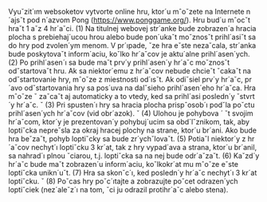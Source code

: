 Vyuˇzit´ım websoketov vytvorte online hru, ktor´u mˆoˇzete na Internete n´ajsˇt pod n´azvom Pong
(https://www.ponggame.org/). Hru bud´u mˆocˇt hraˇt 1 aˇz 4 hr´aˇci.
(1) Na titulnej webovej str´anke bude zobrazen´a hracia plocha s prebiehaj´ucou hrou alebo
bude pon´ukaˇt moˇznosˇt prihl´asiˇt sa do hry pod zvolen´ym menom. V pr´ıpade, ˇze hra eˇste
nezaˇcala, str´anka bude poskytovaˇt inform´aciu, koˇlko hr´aˇcov je aktu´alne prihl´asen´ych.
(2) Po prihl´asen´ı sa bude maˇt prv´y prihl´asen´y hr´aˇc moˇznosˇt odˇstartovaˇt hru. Ak sa niektor´emu
z hr´aˇcov nebude chcieˇt ˇcakaˇt na odˇstartovanie hry, mˆoˇze z miestnosti od´ısˇt. Ak odiˇsiel
prv´y hr´aˇc, pr´avo odˇstartovania hry sa pos´uva na dalˇsieho prihl´asen´eho hr´aˇca. Hra mˆoˇze ˇ
zaˇcaˇt aj automaticky a to vtedy, ked sa prihl´asi posledn´y ˇstvrt´y hr´aˇc. ˇ
(3) Pri spusten´ı hry sa hracia plocha prispˆosob´ı podˇla poˇctu prihl´asen´ych hr´aˇcov (vid obr´azok). ˇ
(4) Ulohou je pohybova ´ ˇt svojim hr´aˇcom, ktor´y je prezentovan´y pohybuj´ucim sa obd´lˇznikom,
tak, aby loptiˇcka nepreˇsla za okraj hracej plochy na strane, ktor´u br´ani. Ako bude hra
beˇzaˇt, pohyb loptiˇcky sa bude zr´ychˇlovaˇt.
(5) Potiaˇl niektor´y z hr´aˇcov nechyt´ı loptiˇcku 3 kr´at, tak z hry vypad´ava a strana, ktor´u
br´anil, sa nahrad´ı plnou ˇciarou, t.j. loptiˇcka sa na nej bude odr´aˇzaˇt.
(6) Kaˇzd´y hr´aˇc bude maˇt zobrazen´u inform´aciu, koˇlkokr´at mu mˆoˇze eˇste loptiˇcka unikn´uˇt.
(7) Hra sa skonˇc´ı, ked posledn´y hr´aˇc nechyt´ı 3 kr´at loptiˇcku. ˇ
(8) Poˇcas hry poˇc´ıtajte a zobrazujte poˇcet odrazen´ych loptiˇciek (nez´aleˇz´ı na tom, ˇci ju odrazil
protihr´aˇc alebo stena).
